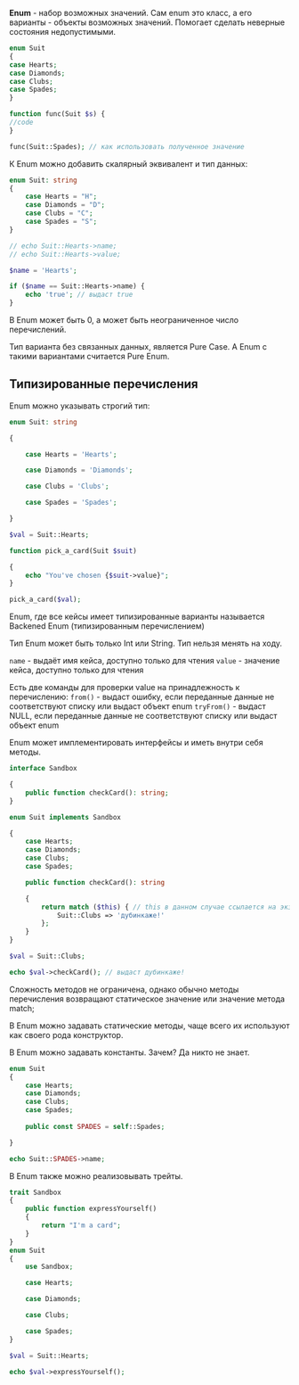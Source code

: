 **Enum** - набор возможных значений. Сам enum это класс, а его варианты - объекты возможных значений.
Помогает сделать неверные состояния недопустимыми.

```php
enum Suit  
{  
case Hearts;  
case Diamonds;  
case Clubs;  
case Spades;  
}

function func(Suit $s) {
//code
}

func(Suit::Spades); // как использовать полученное значение
```

К Enum можно добавить скалярный эквивалент и тип данных:

```php
enum Suit: string
{
    case Hearts = "H";
    case Diamonds = "D";
    case Clubs = "C";
    case Spades = "S";
}

// echo Suit::Hearts->name;
// echo Suit::Hearts->value;

$name = 'Hearts';

if ($name == Suit::Hearts->name) {
    echo 'true'; // выдаст true
}
```

В Enum может быть 0, а может быть неограниченное число перечислений.

Тип варианта без связанных данных, является Pure Case. А Enum с такими вариантами считается Pure Enum.

Типизированные перечисления
--
Enum можно указывать строгий тип:

```php
enum Suit: string

{

    case Hearts = 'Hearts';

    case Diamonds = 'Diamonds';

    case Clubs = 'Clubs';

    case Spades = 'Spades';

}

$val = Suit::Hearts;

function pick_a_card(Suit $suit)

{
    echo "You've chosen {$suit->value}";
}

pick_a_card($val);
```

Enum, где все кейсы имеет типизированные варианты называется Backened Enum (типизированным перечислением)

Тип Enum может быть только Int или String. Тип нельзя менять на ходу.

`name` - выдаёт имя кейса, доступно только для чтения
`value` - значение кейса, доступно только для чтения

Есть две команды для проверки value на принадлежность к перечислению:
`from()` - выдаст ошибку, если переданные данные не соответствуют списку или выдаст объект enum
`tryFrom()` - выдаст NULL, если переданные данные не соответствуют списку или выдаст объект enum

Enum может имплементировать интерфейсы и иметь внутри себя методы.

```php
interface Sandbox

{
    public function checkCard(): string;
}

enum Suit implements Sandbox

{
    case Hearts;
    case Diamonds;
    case Clubs;
    case Spades;

    public function checkCard(): string

    {
        return match ($this) { // this в данном случае ссылается на экземпляр варианта
            Suit::Clubs => 'дубинкаже!'
        };
    }
}

$val = Suit::Clubs;

echo $val->checkCard(); // выдаст дубинкаже!
```

Сложность методов не ограничена, однако обычно методы перечисления возвращают статическое значение или значение метода match;

В Enum  можно задавать статические методы, чаще всего их используют как своего рода конструктор.

В Enum можно задавать константы. Зачем? Да никто не знает.

```php
enum Suit
{
    case Hearts;
    case Diamonds;
    case Clubs;
    case Spades;
  
    public const SPADES = self::Spades;

}

echo Suit::SPADES->name;
```

В Enum также можно реализовывать трейты.

```php
trait Sandbox
{
    public function expressYourself()
    {
        return "I'm a card";
    }
}
enum Suit
{
    use Sandbox;

    case Hearts;

    case Diamonds;

    case Clubs;

    case Spades;
}

$val = Suit::Hearts;

echo $val->expressYourself();
```